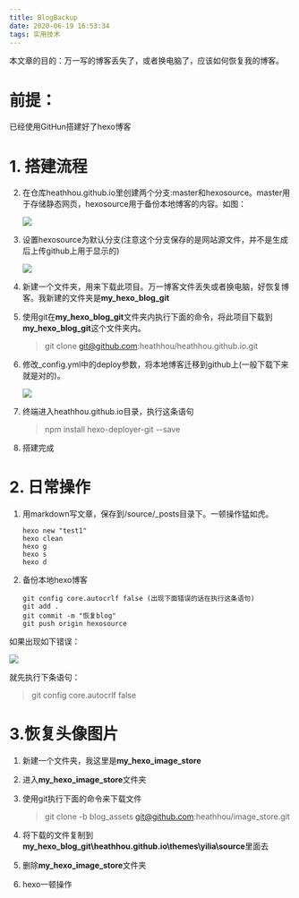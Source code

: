 ```yaml
---
title: BlogBackup
date: 2020-06-19 16:53:34
tags: 实用技术
---
```


本文章的目的：万一写的博客丢失了，或者换电脑了，应该如何恢复我的博客。

<!-- more -->

# 前提：

已经使用GitHun搭建好了hexo博客

# 1. 搭建流程

2. 在仓库heathhou.github.io里创建两个分支:master和hexosource。master用于存储静态网页，hexosource用于备份本地博客的内容。如图：

   ![](https://cdn.jsdelivr.net/gh/heathhou/image_store/实用技术/BlogBackup/20200619170552.png)

3. 设置hexosource为默认分支(注意这个分支保存的是网站源文件，并不是生成后上传github上用于显示的)

   ![](https://cdn.jsdelivr.net/gh/heathhou/image_store/实用技术/BlogBackup/20200619171146.png)

4. 新建一个文件夹，用来下载此项目。万一博客文件丢失或者换电脑，好恢复博客。我新建的文件夹是**my_hexo_blog_git**

5. 使用git在**my_hexo_blog_git**文件夹内执行下面的命令，将此项目下载到**my_hexo_blog_git**这个文件夹内。

   > git clone git@github.com:heathhou/heathhou.github.io.git

6. 修改_config.yml中的deploy参数，将本地博客迁移到github上(一般下载下来就是对的)。

   ![](https://cdn.jsdelivr.net/gh/heathhou/image_store/实用技术/BlogBackup/20200619172431.png)

7. 终端进入heathhou.github.io目录，执行这条语句

   > npm install hexo-deployer-git --save

8. 搭建完成



# 2. 日常操作

1. 用markdown写文章，保存到/source/_posts目录下。一顿操作猛如虎。

   ```
   hexo new "test1"
   hexo clean
   hexo g
   hexo s
   hexo d
   ```

   

2. 备份本地hexo博客

   ```
   git config core.autocrlf false (出现下面错误的话在执行这条语句)
   git add .
   git commit -m "恢复blog"
   git push origin hexosource
   ```

   

如果出现如下错误：

![](https://cdn.jsdelivr.net/gh/heathhou/image_store/实用技术/BlogBackup/20200619173235.png)

就先执行下条语句：

   > git config core.autocrlf false



# 3.恢复头像图片

1. 新建一个文件夹，我这里是**my_hexo_image_store**

2. 进入**my_hexo_image_store**文件夹

3. 使用git执行下面的命令来下载文件

   > git clone -b blog_assets git@github.com:heathhou/image_store.git

4. 将下载的文件复制到**my_hexo_blog_git\heathhou.github.io\themes\yilia\source**里面去

5. 删除**my_hexo_image_store**文件夹

6. hexo一顿操作
